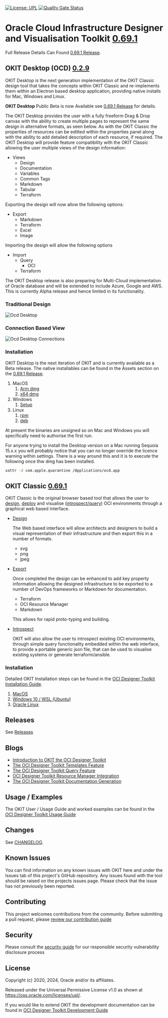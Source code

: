 [![License: UPL](https://img.shields.io/badge/license-UPL-green)](https://img.shields.io/badge/license-UPL-green) [![Quality Gate Status](https://sonarcloud.io/api/project_badges/measure?project=oracle_oci-designer-toolkit&metric=alert_status)](https://sonarcloud.io/summary/new_code?id=oracle_oci-designer-toolkit)
# Oracle Cloud Infrastructure Designer and Visualisation Toolkit [0.69.1](CHANGELOG.md#version-0.69.1)

Full Release Details Can Found [0.69.1 Release](https://github.com/oracle/oci-designer-toolkit/releases/tag/v0.69.1).





## OKIT Desktop (OCD) [0.2.9](CHANGELOG.md#version-0.69.1)

OKIT Desktop is the next generation implementation of the OKIT Classic design tool that takes the concepts within OKIT Classic and re-implements them within
an Electron based desktop application, providing native installs for Mac, Windows and Linux.

**OKIT Desktop** Public Beta is now Available see [0.69.1 Release](https://github.com/oracle/oci-designer-toolkit/releases/tag/v0.69.1) for details.

The OKIT Desktop provides the user with a fully freeform Drag & Drop canvas with the ability to create multiple pages to represent the same design in alternative formats, as seen below. As with the OKIT Classic the properties of resources can be editted within the properties panel along with the ability to add detailed description of each resource, if required. The OKIT Desktop will provide feature compatibility with the OKIT Classic allowing the user multiple views of the design information:

- Views
    - Design
    - Documentation
    - Variables
    - Common Tags
    - Markdown
    - Tabular
    - Terraform

Exporting the design will now allow the following options:

- Export
    - Markdown
    - Terraform
    - Excel
    - Image

Importing the design will allow the following options
- Import
    - Query
        - OCI
    - Terraform

The OKIT Desktop release is also preparing for Multi-Cloud implementation of Oracle database and will be extended to include Azure, Google and AWS. This is currently Alpha release and hence limited in its functionality.

### Traditional Design
![Ocd Desktop](https://github.com/oracle/oci-designer-toolkit/blob/master/ocd/images/OcdDesktop3.png)
### Connection Based View
![Ocd Desktop Connections](https://github.com/oracle/oci-designer-toolkit/blob/master/ocd/images/OcdDesktop4.png)

### Installation
OKIT Desktop is the next iteration of OKIT and is currently available as a Beta release. 
The native installables can be found in the Assets section on the [0.69.1 Release](https://github.com/oracle/oci-designer-toolkit/releases/tag/v0.69.1).
1. MacOS
    1. [Arm dmg](https://github.com/oracle/oci-designer-toolkit/releases/download/v0.69.1/ocd-0.2.9-arm64.dmg)
    2. [x64 dmg](https://github.com/oracle/oci-designer-toolkit/releases/download/v0.69.1/ocd-0.2.9-x64.dmg)
2. Windows
    1. [Setup](https://github.com/oracle/oci-designer-toolkit/releases/download/v0.69.1/ocd-0.2.9-Setup.exe)
3. Linux
    1. [rpm](https://github.com/oracle/oci-designer-toolkit/releases/download/v0.69.1/ocd-0.2.9-1.x86_64.rpm)
    2. [deb](https://github.com/oracle/oci-designer-toolkit/releases/download/v0.69.1/ocd_0.2.9_amd64.deb)

At present the binaries are unsigned so on Mac and Windows you will specifically need to authorise the first run.

For anyone trying to install the Desktop version on a Mac running Sequoia 15.x.x you will probably notice that you can no longer override the licence warning within settings. There is a way around this and it is to execute the following once thw dmg has been installed.
```bash
xattr -d com.apple.quarantine /Applications/ocd.app
```



## OKIT Classic [0.69.1](CHANGELOG.md#version-0.69.1)

OKIT Classic is the original browser based tool that allows the user to [design](https://www.ateam-oracle.com/introduction-to-okit-the-oci-designer-toolkit), 
[deploy](https://www.ateam-oracle.com/introduction-to-okit-the-oci-designer-toolkit) and visualise ([introspect/query](https://www.ateam-oracle.com/the-oci-designer-toolkit-query-feature)) 
OCI environments through a graphical web based interface. 

- [Design](https://www.ateam-oracle.com/introduction-to-okit-the-oci-designer-toolkit)

    The Web based interface will allow architects and designers to build a visual representation of their infrastructure
    and then export this in a number of formats. 

    - svg
    - png
    - jpeg

- [Export](https://www.ateam-oracle.com/introduction-to-okit-the-oci-designer-toolkit)

    Once completed the design can be enhanced to add key property information allowing the designed infrastructure to
    be exported to a number of DevOps frameworks or Markdown for documentation.
    
    - Terraform
    - OCI Resource Manager
    - Markdown
    
    This allows for rapid proto-typing and building.

- [Introspect](https://www.ateam-oracle.com/the-oci-designer-toolkit-query-feature)

    OKIT will also allow the user to introspect existing OCI environments, through simple query functionality embedded within the
    web interface, to provide a portable generic json file, that can be used to visualise existing systems or generate terraform/ansible.

### Installation
Detailed OKIT Installation steps can be found in the [OCI Designer Toolkit Installation Guide](okitclassic/documentation/Installation.md).
1. [MacOS](okitclassic/documentation/Installation.md#macos)
2. [Windows 10 / WSL (Ubuntu)](okitclassic/documentation/Installation.md#windows-10--wsl-ubuntu)
3. [Oracle Linux](okitclassic/documentation/Installation.md#oracle-linux-ol8)





## Releases

See [Releases](https://github.com/oracle/oci-designer-toolkit/releases)
  




## Blogs
- [Introduction to OKIT the OCI Designer Toolkit](https://www.ateam-oracle.com/introduction-to-okit-the-oci-designer-toolkit)
- [The OCI Designer Toolkit Templates Feature](https://www.ateam-oracle.com/the-oci-designer-toolkit-templates-feature)
- [The OCI Designer Toolkit Query Feature](https://www.ateam-oracle.com/the-oci-designer-toolkit-query-feature)
- [OCI Designer Toolkit Resource Manager Integration](https://www.ateam-oracle.com/oci-designer-toolkit-resource-manager-integration)
- [The OCI Designer Toolkit Documentation Generation](https://www.ateam-oracle.com/the-oci-designer-toolkit-documentation-generation)





## Usage / Examples
The OKIT User / Usage Guide and worked examples can be found in the [OCI Designer Toolkit Usage Guide](okitclassic/documentation/Usage.md)





## Changes

See [CHANGELOG](CHANGELOG.md).





## Known Issues

You can find information on any known issues with OKIT here and under the Issues tab of this project's GitHub repository.
Any issues found with the tool should be raised on the projects issues page. Please check that the issue has not previously
been reported. 

## Contributing

This project welcomes contributions from the community. Before submitting a pull request, please [review our contribution guide](./CONTRIBUTING.md)

## Security

Please consult the [security guide](./SECURITY.md) for our responsible security vulnerability disclosure process

## License

Copyright (c) 2020, 2024, Oracle and/or its affiliates.

Released under the Universal Permissive License v1.0 as shown at
<https://oss.oracle.com/licenses/upl/>.


If you would like to extend OKIT the development documentation can be found in [OCI Designer Toolkit Development Guide](okitclassic/documentation/Development.md)
